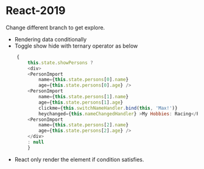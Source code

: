 # React-2019
Change different branch to get explore.
* Rendering data conditionally
* Toggle show hide with ternary operator as below
```js
    {
        this.state.showPersons ?
        <div>
        <PersonImport 
            name={this.state.persons[0].name} 
            age={this.state.persons[0].age} />
        <PersonImport 
            name={this.state.persons[1].name} 
            age={this.state.persons[1].age}
            clickme={this.switchNameHandler.bind(this, 'Max!')}
            heychanged={this.nameChangedHandler} >My Hobbies: Racing</PersonImport>
        <PersonImport 
            name={this.state.persons[2].name} 
            age={this.state.persons[2].age} />
        </div>
        : null
        }
```
* React only render the element if condition satisfies.


